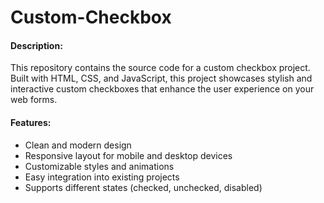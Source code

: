 # Custom-Checkbox

#### Description:

This repository contains the source code for a custom checkbox project. Built with HTML, CSS, and JavaScript, this project showcases stylish and interactive custom checkboxes that enhance the user experience on your web forms.

#### Features:

- Clean and modern design
- Responsive layout for mobile and desktop devices
- Customizable styles and animations
- Easy integration into existing projects
- Supports different states (checked, unchecked, disabled)
